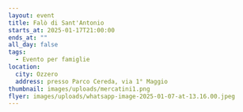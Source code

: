 ```yaml
---
layout: event
title: Falò di Sant'Antonio
starts_at: 2025-01-17T21:00:00
ends_at: ""
all_day: false
tags:
  - Evento per famiglie
location:
  city: Ozzero
  address: presso Parco Cereda, via 1° Maggio
thumbnail: images/uploads/mercatini1.png
flyer: images/uploads/whatsapp-image-2025-01-07-at-13.16.00.jpeg
---
```

